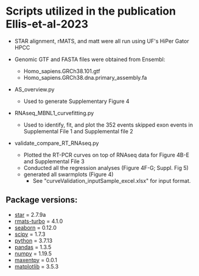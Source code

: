 # Scripts utilized in the publication Ellis-et-al-2023

- STAR alignment, rMATS, and matt were all run using UF's HiPer Gator HPCC

- Genomic GTF and FASTA files were obtained from Ensembl:
  - Homo_sapiens.GRCh38.101.gtf
  - Homo_sapiens.GRCh38.dna.primary_assembly.fa

- AS_overview.py
  - Used to generate Supplementary Figure 4

- RNAseq_MBNL1_curvefitting.py
  - Used to identify, fit, and plot the 352 events skipped exon events in Supplemental File 1 and Supplemental file 2

- validate_compare_RT_RNAseq.py
  - Plotted the RT-PCR curves on top of RNAseq data for Figure 4B-E and Supplemental File 3
  - Conducted all the regression analyses (Figure 4F-G; Suppl. Fig 5)
  - generated all swarmplots (Figure 4)
    - See "curveValidation_inputSample_excel.xlsx" for input format.

## Package versions:
- [star](https://github.com/alexdobin/STAR) = 2.7.9a
- [rmats-turbo](https://github.com/Xinglab/rmats-turbo) = 4.1.0
- [seaborn](https://github.com/mwaskom/seaborn) = 0.12.0
- [scipy](http://www.scipy.org/) = 1.7.3
- [python](https://www.python.org/) = 3.7.13
- [pandas](https://pandas.pydata.org/) = 1.3.5
- [numpy](https://numpy.org/) = 1.19.5
- [maxentpy](https://github.com/kepbod/maxentpy) = 0.0.1
- [matplotlib](https://matplotlib.org/) = 3.5.3
